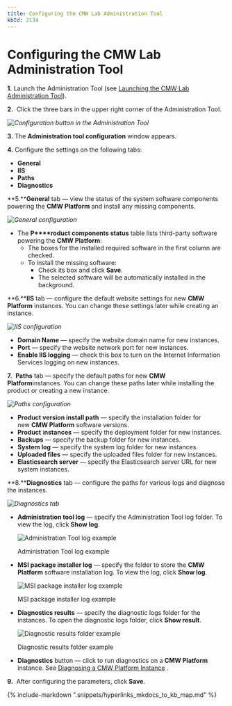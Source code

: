 ```yaml
---
title: Configuring the CMW Lab Administration Tool
kbId: 2134
---
```



# Configuring the CMW Lab Administration Tool

**1.** Launch the Administration Tool (see [Launching the CMW Lab Administration Tool](https://kb.cmwlab.com/article.php?id=2132)).

**2.**  Click the three bars in the upper right corner of the Administration Tool.

_![Configuration button in the Administration Tool](https://kb.cmwlab.com/assets/img_642448d17571d.png)_

**3.** The **Administration tool configuration** window appears.

**4.** Configure the settings on the following tabs:

- **General**
- **IIS**
- **Paths**
- **Diagnostics**

**5.****General** tab — view the status of the system software components powering the **CMW Platform** and install any missing components.

_![General configuration](https://kb.cmwlab.com/assets/img_64255351df43f.png)_

- The **P****roduct components status** table lists third-party software powering the **CMW Platform**:
  - The boxes for the installed required software in the first column are checked.
  - To install the missing software:
    - Check its box and click **Save**.
    - The selected software will be automatically installed in the background.

**6.****IIS** tab — configure the default website settings for new **CMW Platform** instances. You can change these settings later while creating an instance.

_![IIS configuration](https://kb.cmwlab.com/assets/img_64244cc2b10a1.png)_

- **Domain Name** — specify the website domain name for new instances.
- **Port** — specify the website network port for new instances.
- **Enable IIS logging** — check this box to turn on the Internet Information Services logging on new instances.

**7.**  **Paths** tab — specify the default paths for new **CMW Platform**instances. You can change these paths later while installing the product or creating a new instance.

_![Paths configuration](https://kb.cmwlab.com/assets/img_64244d2578dd9.png)_

- **Product version install path** — specify the installation folder for new **CMW Platform** software versions.
- **Product** i**nstances** — specify the deployment folder for new instances.
- **Backups** — specify the backup folder for new instances.
- **System log** — specify the system log folder for new instances.
- **Uploaded files** — specify the uploaded files folder for new instances.
- **Elasticsearch server** — specify the Elasticsearch server URL for new system instances.

**8.****Diagnostics** tab — configure the paths for various logs and diagnose the instances.

_![Diagnostics tab](https://kb.cmwlab.com/assets/img_64244d36eeda7.png)_

- **Administration tool log** — specify the Administration Tool log folder. To view the log, click **Show log**.

  ![Administration Tool log example](https://kb.cmwlab.com/assets/img_64244e870ef55.png)

  Administration Tool log example
- **MSI package installer log** — specify the folder to store the **CMW Platform** software installation log. To view the log, click **Show log**.

  ![MSI package installer log example](https://kb.cmwlab.com/assets/img_64244e50a108d.png)

  MSI package installer log example
- **Diagnostics results** — specify the diagnostic logs folder for the instances. To open the diagnostic logs folder, click **Show result**.

  ![Diagnostic results folder example](https://kb.cmwlab.com/assets/img_64246376a7d72.png)

  Diagnostic results folder example
- **Diagnostics** button — click to run diagnostics on a **CMW Platform** instance. See [Diagnosing a CMW Platform Instance](https://kb.comindware.ru/article.php?id=2135) .

**9.**  After configuring the parameters, click **Save**.

{% include-markdown ".snippets/hyperlinks_mkdocs_to_kb_map.md" %}
